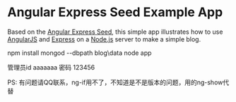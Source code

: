 # Angular Express Seed Example App

Based on the [Angular Express Seed](https://github.com/btford/angular-express-seed), this simple app illustrates how to use [AngularJS](http://angularjs.org/) and [Express](http://expressjs.com/) on a [Node.js](http://nodejs.org/) server to make a simple blog.

npm install
mongod --dbpath blog\data
node app

管理员id  aaaaaaa
密码  123456

PS: 有问题请QQ联系，ng-if用不了，不知道是不是版本的问题，用的ng-show代替